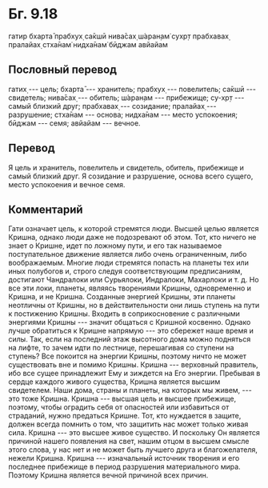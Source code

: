 # Бг. 9.18
гатир бхарта̄ прабхух̣ са̄кшӣ
нива̄сах̣ ш́аран̣ам̇ сухр̣т
прабхавах̣ пралайах̣ стха̄нам̇
нидха̄нам̇ бӣджам авйайам
## Пословный перевод

гатих̣ --- цель; бхарта̄ --- хранитель; прабхух̣ --- повелитель; са̄кшӣ ---
свидетель; нива̄сах̣ --- обитель; ш́аран̣ам --- прибежище; су-хр̣т --- самый
близкий друг; прабхавах̣ --- созидание; пралайах̣ --- разрушение; стха̄нам
--- основа; нидха̄нам --- место успокоения; бӣджам --- семя; авйайам ---
вечное.

## Перевод

Я цель и хранитель, повелитель и свидетель, обитель, прибежище и самый
близкий друг. Я созидание и разрушение, основа всего сущего, место
успокоения и вечное семя.

## Комментарий

Гати означает цель, к которой стремятся люди. Высшей целью является
Кришна, однако люди даже не подозревают об этом. Тот, кто ничего не
знает о Кришне, идет по ложному пути, и его так называемое
поступательное движение является либо очень ограниченным, либо
воображаемым. Многие люди стремятся попасть на планеты тех или иных
полубогов и, строго следуя соответствующим предписаниям, достигают
Чандралоки или Сурьялоки, Индралоки, Махарлоки и т. д. Но все эти локи,
планеты, являясь творениями Кришны, одновременно и Кришна, и не Кришна.
Созданные энергией Кришны, эти планеты неотличны от Кришны, но в
действительности они лишь ступень на пути к постижению Кришны. Входить в
соприкосновение с различными энергиями Кришны --- значит общаться с
Кришной косвенно. Однако лучше обратиться к Кришне напрямую --- это
сбережет наше время и силы. Так, если на последний этаж высотного дома
можно подняться на лифте, то зачем идти по лестнице, перешагивая со
ступени на ступень? Все покоится на энергии Кришны, поэтому ничто не
может существовать вне и помимо Кришны. Кришна --- верховный правитель,
ибо все сущее принадлежит Ему и зиждется на Его энергии. Пребывая в
сердце каждого живого существа, Кришна является высшим свидетелем. Наши
дома, страны и планеты, на которых мы живем, --- это тоже Кришна. Кришна
--- высшая цель и высшее прибежище, поэтому, чтобы оградить себя от
опасностей или избавиться от страданий, нужно предаться Кришне. Тот, кто
нуждается в защите, должен всегда помнить о том, что защитить нас может
только живая сила. Кришна --- это высшее живое существо. И поскольку Он
является причиной нашего появления на свет, нашим отцом в высшем смысле
этого слова, у нас нет и не может быть лучшего друга и благожелателя,
нежели Кришна. Кришна --- изначальный источник творения и его последнее
прибежище в период разрушения материального мира. Поэтому Кришна
является вечной причиной всех причин.
